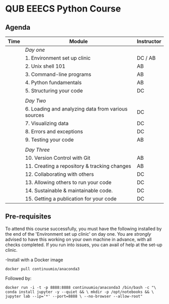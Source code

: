 # QUB EEECS Python Course

## Agenda

| **Time** | **Module**                                         | **Instructor** |
|----------|----------------------------------------------------|----------------|
|          | _Day one_                                          |                |
|          | 1. Environment set up clinic                       | DC / AB        |
|          | 2. Unix shell 101                                  | AB             |
|          | 3. Command-line programs                           | AB             |
|          | 4. Python fundamentals                             | AB             |
|          | 5. Structuring your code                           | DC             |
|          |                                                    |                |
|          | _Day Two_                                          |                |
|          | 6. Loading and analyzing data from various sources | DC             |
|          | 7. Visualizing data                                | DC             |
|          | 8. Errors and exceptions                           | DC             |
|          | 9. Testing your code                               | AB             |
|          |                                                    |                |
|          | _Day Three_                                        |                |
|          | 10. Version Control with Git                       | AB             |
|          | 11. Creating a repository & tracking changes       | AB             |
|          | 12. Collaborating with others                      | DC             |
|          | 13. Allowing others to run your code               | DC             |
|          | 14. Sustainable & maintainable code.               | DC             |
|          | 15. Getting a publication for your code            | DC             |


## Pre-requisites

To attend this course successfully, you must have the following installed by the end of the 'Environment set up clinic' on day one.  You are *strongly* advised to have this working on your own machine in advance, with all checks completed.  If you run into issues, you can avail of help at the set-up clinic.

-Install with a Docker image

`docker pull continuumio/anaconda3`  

Followed by:

`docker run -i -t -p 8888:8888 continuumio/anaconda3 /bin/bash -c "\
    conda install jupyter -y --quiet && \
    mkdir -p /opt/notebooks && \
    jupyter lab --ip='*' --port=8888 \
    --no-browser --allow-root"
`

